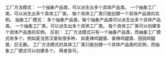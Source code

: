 
工厂方法模式：
一个抽象产品类，可以派生出多个具体产品类。
一个抽象工厂类，可以派生出多个具体工厂类。
每个具体工厂类只能创建一个具体产品类的实例。
抽象工厂模式：
多个抽象产品类，每个抽象产品类可以派生出多个具体产品类。
一个抽象工厂类，可以派生出多个具体工厂类。
每个具体工厂类可以创建多个具体产品类的实例。
区别：
工厂方法模式只有一个抽象产品类，而抽象工厂模式有多个。例如麦当劳汉堡有很多种， 如麦辣鸡腿堡、香辣鸡腿堡、田园鸡腿堡、巨无霸。
工厂方法模式的具体工厂类只能创建一个具体产品类的实例，而抽象工厂模式可以创建多个。
两者皆可。 

